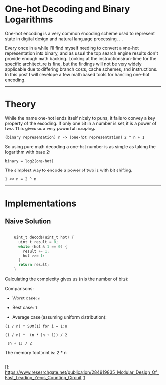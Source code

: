 # One-hot Decoding and Binary Logarithms

One-hot encoding is a very common encoding scheme used to represent state in digital design and natural language processing. . .

Every once in a while I'll find myself needing to convert a one-hot representation into binary, and as usual the top search engine results don't provide enough math backing. Looking at the instructions/run-time for the specific architecture is fine, but the findings will not be very widely applicable due to differing branch costs, cache schemes, and instructions. In this post I will develope a few math based tools for handling one-hot encoding.

---
# Theory

While the name one-hot lends itself nicely to puns, it fails to convey a key property of the encoding. If only one bit in a number is set, it is a power of two. This gives us a very powerful mapping:

` (binary representation) n -> (one-hot representation) 2 ^ n + 1 `

So using pure math decoding a one-hot number is as simple as taking the logarithm with base 2:

` binary = log2(one-hot) `

The simplest way to encode a power of two is with bit shifting.

` 1 << n = 2 ^ n `

---
# Implementations

## Naive Solution

```C

    uint_t decode(uint_t hot) {
      uint_t result = 0;
      while (hot & 1 == 0) {
        result += 1;
        hot >>= 1;
      }
      return result;
    }

```

Calculating the complexity gives us (n is the number of bits):

Comparisons:

- Worst case: `n`

- Best case: `1`

- Average case (assuming uniform distribution):

` (1 / n) * SUM(1) for i = 1:n `

` (1 / n) *  (n * (n + 1)) / 2 `

` (n + 1) / 2`

The memory footprint is: 2 * n

## 

[]: https://www.researchgate.net/publication/284919835_Modular_Design_Of_Fast_Leading_Zeros_Counting_Circuit ()
